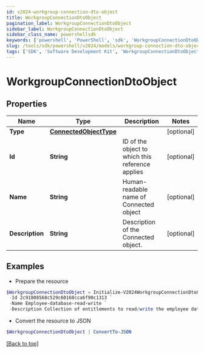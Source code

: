 ```yaml
---
id: v2024-workgroup-connection-dto-object
title: WorkgroupConnectionDtoObject
pagination_label: WorkgroupConnectionDtoObject
sidebar_label: WorkgroupConnectionDtoObject
sidebar_class_name: powershellsdk
keywords: ['powershell', 'PowerShell', 'sdk', 'WorkgroupConnectionDtoObject', 'V2024WorkgroupConnectionDtoObject'] 
slug: /tools/sdk/powershell/v2024/models/workgroup-connection-dto-object
tags: ['SDK', 'Software Development Kit', 'WorkgroupConnectionDtoObject', 'V2024WorkgroupConnectionDtoObject']
---
```



# WorkgroupConnectionDtoObject

## Properties

Name | Type | Description | Notes
------------ | ------------- | ------------- | -------------
**Type** | [**ConnectedObjectType**](connected-object-type) |  | [optional] 
**Id** | **String** | ID of the object to which this reference applies | [optional] 
**Name** | **String** | Human-readable name of Connected object | [optional] 
**Description** | **String** | Description of the Connected object. | [optional] 

## Examples

- Prepare the resource
```powershell
$WorkgroupConnectionDtoObject = Initialize-V2024WorkgroupConnectionDtoObject  -Type null `
 -Id 2c91808568c529c60168cca6f90c1313 `
 -Name Employee-database-read-write `
 -Description Collection of entitlements to read/write the employee database.
```

- Convert the resource to JSON
```powershell
$WorkgroupConnectionDtoObject | ConvertTo-JSON
```


[[Back to top]](#) 

